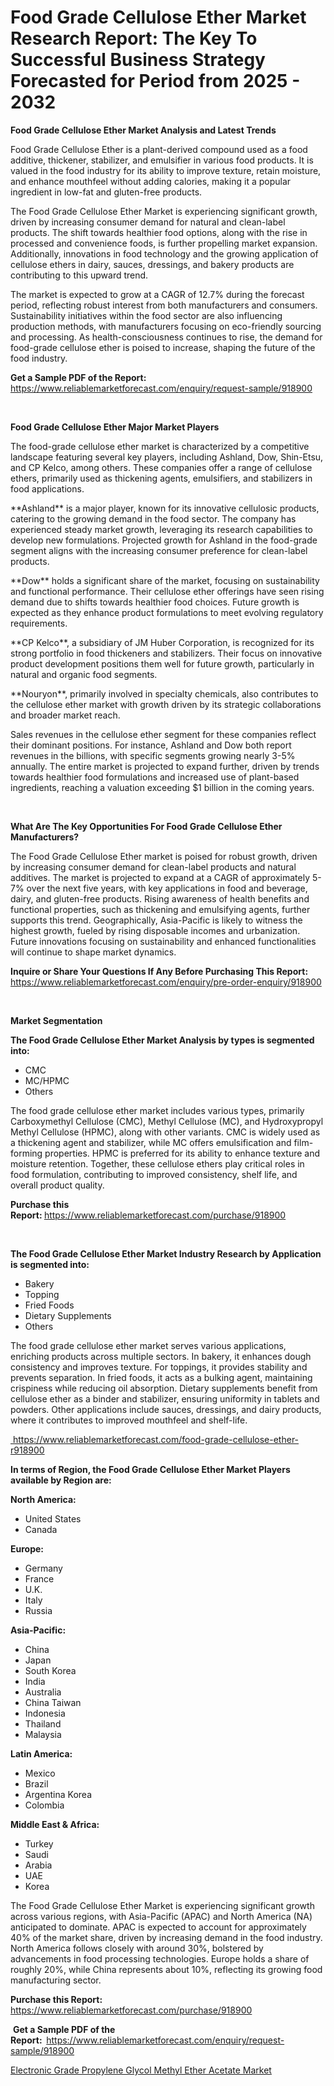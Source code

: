 <p><h1>Food Grade Cellulose Ether Market Research Report: The Key To Successful Business Strategy Forecasted for Period from 2025 - 2032</h1></p><p><strong>Food Grade Cellulose Ether Market Analysis and Latest Trends</strong></p>
<p><p>Food Grade Cellulose Ether is a plant-derived compound used as a food additive, thickener, stabilizer, and emulsifier in various food products. It is valued in the food industry for its ability to improve texture, retain moisture, and enhance mouthfeel without adding calories, making it a popular ingredient in low-fat and gluten-free products.</p><p>The Food Grade Cellulose Ether Market is experiencing significant growth, driven by increasing consumer demand for natural and clean-label products. The shift towards healthier food options, along with the rise in processed and convenience foods, is further propelling market expansion. Additionally, innovations in food technology and the growing application of cellulose ethers in dairy, sauces, dressings, and bakery products are contributing to this upward trend. </p><p>The market is expected to grow at a CAGR of 12.7% during the forecast period, reflecting robust interest from both manufacturers and consumers. Sustainability initiatives within the food sector are also influencing production methods, with manufacturers focusing on eco-friendly sourcing and processing. As health-consciousness continues to rise, the demand for food-grade cellulose ether is poised to increase, shaping the future of the food industry.</p></p>
<p><strong>Get a Sample PDF of the Report:&nbsp;</strong> <a href="https://www.reliablemarketforecast.com/enquiry/request-sample/918900?utm_campaign=1080&utm_medium=2&utm_source=Github&utm_content=ia&utm_term=01022025&utm_id=food-grade-cellulose-ether">https://www.reliablemarketforecast.com/enquiry/request-sample/918900</a></p>
<p>&nbsp;</p>
<p><strong>Food Grade Cellulose Ether Major Market Players</strong></p>
<p><p>The food-grade cellulose ether market is characterized by a competitive landscape featuring several key players, including Ashland, Dow, Shin-Etsu, and CP Kelco, among others. These companies offer a range of cellulose ethers, primarily used as thickening agents, emulsifiers, and stabilizers in food applications.</p><p>**Ashland** is a major player, known for its innovative cellulosic products, catering to the growing demand in the food sector. The company has experienced steady market growth, leveraging its research capabilities to develop new formulations. Projected growth for Ashland in the food-grade segment aligns with the increasing consumer preference for clean-label products.</p><p>**Dow** holds a significant share of the market, focusing on sustainability and functional performance. Their cellulose ether offerings have seen rising demand due to shifts towards healthier food choices. Future growth is expected as they enhance product formulations to meet evolving regulatory requirements.</p><p>**CP Kelco**, a subsidiary of JM Huber Corporation, is recognized for its strong portfolio in food thickeners and stabilizers. Their focus on innovative product development positions them well for future growth, particularly in natural and organic food segments.</p><p>**Nouryon**, primarily involved in specialty chemicals, also contributes to the cellulose ether market with growth driven by its strategic collaborations and broader market reach. </p><p>Sales revenues in the cellulose ether segment for these companies reflect their dominant positions. For instance, Ashland and Dow both report revenues in the billions, with specific segments growing nearly 3-5% annually. The entire market is projected to expand further, driven by trends towards healthier food formulations and increased use of plant-based ingredients, reaching a valuation exceeding $1 billion in the coming years.</p></p>
<p>&nbsp;</p>
<p><strong>What Are The Key Opportunities For Food Grade Cellulose Ether Manufacturers?</strong></p>
<p><p>The Food Grade Cellulose Ether market is poised for robust growth, driven by increasing consumer demand for clean-label products and natural additives. The market is projected to expand at a CAGR of approximately 5-7% over the next five years, with key applications in food and beverage, dairy, and gluten-free products. Rising awareness of health benefits and functional properties, such as thickening and emulsifying agents, further supports this trend. Geographically, Asia-Pacific is likely to witness the highest growth, fueled by rising disposable incomes and urbanization. Future innovations focusing on sustainability and enhanced functionalities will continue to shape market dynamics.</p></p>
<p><strong>Inquire or Share Your Questions If Any Before Purchasing This Report:</strong> <a href="https://www.reliablemarketforecast.com/enquiry/pre-order-enquiry/918900?utm_campaign=1080&utm_medium=2&utm_source=Github&utm_content=ia&utm_term=01022025&utm_id=food-grade-cellulose-ether">https://www.reliablemarketforecast.com/enquiry/pre-order-enquiry/918900</a></p>
<p>&nbsp;</p>
<p><strong>Market Segmentation</strong></p>
<p><strong>The Food Grade Cellulose Ether Market Analysis by types is segmented into:</strong></p>
<p><ul><li>CMC</li><li>MC/HPMC</li><li>Others</li></ul></p>
<p><p>The food grade cellulose ether market includes various types, primarily Carboxymethyl Cellulose (CMC), Methyl Cellulose (MC), and Hydroxypropyl Methyl Cellulose (HPMC), along with other variants. CMC is widely used as a thickening agent and stabilizer, while MC offers emulsification and film-forming properties. HPMC is preferred for its ability to enhance texture and moisture retention. Together, these cellulose ethers play critical roles in food formulation, contributing to improved consistency, shelf life, and overall product quality.</p></p>
<p><strong>Purchase this Report:&nbsp;</strong><a href="https://www.reliablemarketforecast.com/purchase/918900?utm_campaign=1080&utm_medium=2&utm_source=Github&utm_content=ia&utm_term=01022025&utm_id=food-grade-cellulose-ether">https://www.reliablemarketforecast.com/purchase/918900</a></p>
<p>&nbsp;</p>
<p><strong>The Food Grade Cellulose Ether Market Industry Research by Application is segmented into:</strong></p>
<p><ul><li>Bakery</li><li>Topping</li><li>Fried Foods</li><li>Dietary Supplements</li><li>Others</li></ul></p>
<p><p>The food grade cellulose ether market serves various applications, enriching products across multiple sectors. In bakery, it enhances dough consistency and improves texture. For toppings, it provides stability and prevents separation. In fried foods, it acts as a bulking agent, maintaining crispiness while reducing oil absorption. Dietary supplements benefit from cellulose ether as a binder and stabilizer, ensuring uniformity in tablets and powders. Other applications include sauces, dressings, and dairy products, where it contributes to improved mouthfeel and shelf-life.</p></p>
<p><a href="https://www.reliablemarketforecast.com/food-grade-cellulose-ether-r918900?utm_campaign=1080&utm_medium=2&utm_source=Github&utm_content=ia&utm_term=01022025&utm_id=food-grade-cellulose-ether">&nbsp;https://www.reliablemarketforecast.com/food-grade-cellulose-ether-r918900</a></p>
<p><strong>In terms of Region, the Food Grade Cellulose Ether Market Players available by Region are:</strong></p>
<p>
    <p> <strong> North America: </strong>
        <ul>
            <li>United States</li>
            <li>Canada</li>
        </ul>
        </p> 
    <p> <strong> Europe: </strong>
        <ul>
            <li>Germany</li>
            <li>France</li>
            <li>U.K.</li>
            <li>Italy</li>
            <li>Russia</li>
        </ul>
        </p> 
    <p> <strong> Asia-Pacific: </strong>
        <ul>
            <li>China</li>
            <li>Japan</li>
            <li>South Korea</li>
            <li>India</li>
            <li>Australia</li>
            <li>China Taiwan</li>
            <li>Indonesia</li>
            <li>Thailand</li>
            <li>Malaysia</li>
        </ul>
        </p> 
    <p> <strong> Latin America: </strong>
        <ul>
            <li>Mexico</li>
            <li>Brazil</li>
            <li>Argentina Korea</li>
            <li>Colombia</li>
        </ul>
        </p> 
    <p> <strong> Middle East & Africa: </strong>
        <ul>
            <li>Turkey</li>
            <li>Saudi</li>
            <li>Arabia</li>
            <li>UAE</li>
            <li>Korea</li>
        </ul>
    </p>
    </p>
<p><p>The Food Grade Cellulose Ether Market is experiencing significant growth across various regions, with Asia-Pacific (APAC) and North America (NA) anticipated to dominate. APAC is expected to account for approximately 40% of the market share, driven by increasing demand in the food industry. North America follows closely with around 30%, bolstered by advancements in food processing technologies. Europe holds a share of roughly 20%, while China represents about 10%, reflecting its growing food manufacturing sector.</p></p>
<p><strong>Purchase this Report: </strong><a href="https://www.reliablemarketforecast.com/purchase/918900?utm_campaign=1080&utm_medium=2&utm_source=Github&utm_content=ia&utm_term=01022025&utm_id=food-grade-cellulose-ether">https://www.reliablemarketforecast.com/purchase/918900</a></p>
<p>&nbsp;<strong>Get a Sample PDF of the Report:&nbsp;&nbsp;</strong><a href="https://www.reliablemarketforecast.com/enquiry/request-sample/918900?utm_campaign=1080&utm_medium=2&utm_source=Github&utm_content=ia&utm_term=01022025&utm_id=food-grade-cellulose-ether">https://www.reliablemarketforecast.com/enquiry/request-sample/918900</a></p>
<p><strong></strong></p>
<p><p><a href="https://github.com/gdfhhhj/Market-Research-Report-List-7/blob/main/electronic-grade-propylene-glycol-methyl-ether-acetate-market.md?utm_campaign=1080&utm_medium=2&utm_source=Github&utm_content=ia&utm_term=01022025&utm_id=food-grade-cellulose-ether">Electronic Grade Propylene Glycol Methyl Ether Acetate Market</a></p></p>